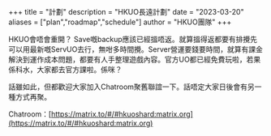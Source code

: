 +++
title = "計劃"
description = "HKUO長遠計劃"
date = "2023-03-20"
aliases = ["plan","roadmap","schedule"]
author = "HKUO團隊"
+++

HKUO會唔會重開？
Save嘅backup應該已經搵唔返。就算搵得返都要有排攪先可以用最新嘅ServUO去行，無咁多時間攪。Server營運要錢要時間，就算有課金解決到運作成本問題，都要有人手整理遊戲內容。官方UO都已經免費玩啦，若果係科水，大家都去官方課啦。係咪？


話雖如此，但都歡迎大家加入Chatroom聚舊聯誼一下。話唔定大家日後會有另一種方式再聚。

Chatroom：[https://matrix.to/#/#hkuoshard:matrix.org](https://matrix.to/#/#hkuoshard:matrix.org)
